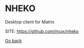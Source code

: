 # NHEKO
 
 Desktop client for Matrix
 
 SITE: https://github.com/mujx/nheko

 [Go back](https://portable-linux-apps.github.io/apps.html)
